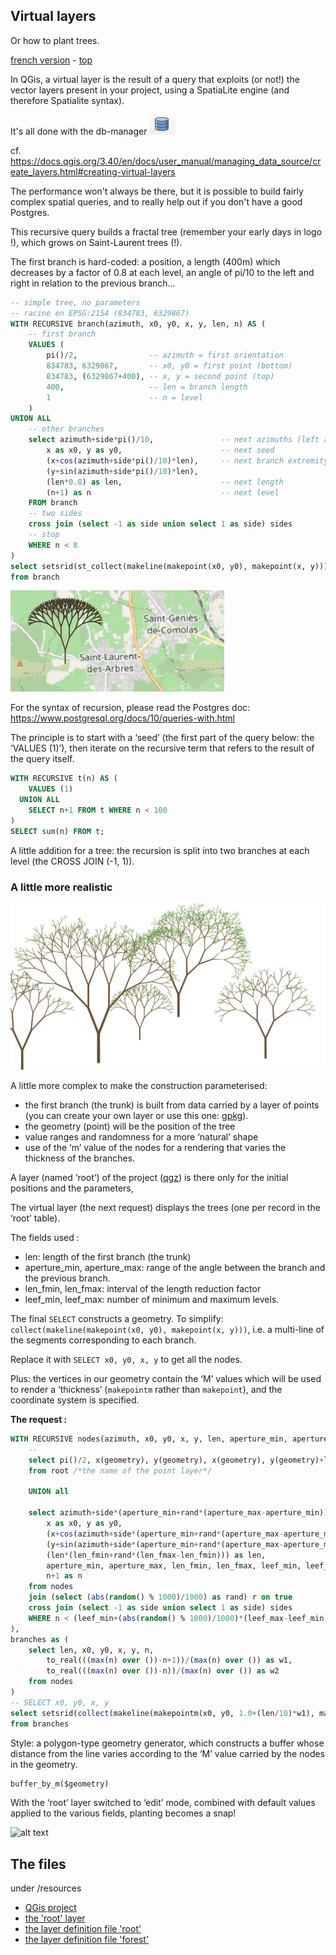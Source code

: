 ## Virtual layers
Or how to plant trees.

[french version](LISEZMOI.md) - [top](../README.md)

In QGis, a virtual layer is the result of a query that exploits (or not!) the vector layers present in your project, using a SpatiaLite engine (and therefore Spatialite syntax).

It's all done with the db-manager ![dbmanager](resources/dbmanager.png)

cf. https://docs.qgis.org/3.40/en/docs/user_manual/managing_data_source/create_layers.html#creating-virtual-layers

The performance won't always be there, but it is possible to build fairly complex spatial queries, and to really help out if you don't have a good Postgres.

This recursive query builds a fractal tree (remember your early days in logo !), which grows on Saint-Laurent trees (!). 

The first branch is hard-coded: a position, a length (400m) which decreases by a factor of 0.8 at each level, an angle of pi/10 to the left and right in relation to the previous branch...

```sql
-- simple tree, no parameters
-- racine en EPSG:2154 (834783, 6329867)
WITH RECURSIVE branch(azimuth, x0, y0, x, y, len, n) AS (
	-- first branch
    VALUES (
		pi()/2,                -- azimuth = first orientation
		834783, 6329867,       -- x0, y0 = first point (bottom)
		834783, (6329867+400), -- x, y = second point (top)
		400,                   -- len = branch length
		1                      -- n = level
	)
UNION ALL
	-- other branches
    select azimuth+side*pi()/10,               -- next azimuths (left and right) angle = pi/10
    	x as x0, y as y0,                      -- next seed
    	(x+cos(azimuth+side*pi()/10)*len),     -- next branch extremity
    	(y+sin(azimuth+side*pi()/10)*len),  
    	(len*0.8) as len,                      -- next length
    	(n+1) as n                             -- next level
    FROM branch
	-- two sides
    cross join (select -1 as side union select 1 as side) sides
	-- stop
    WHERE n < 8
)
select setsrid(st_collect(makeline(makepoint(x0, y0), makepoint(x, y))), 2154) as tree 
from branch
```
![tree](resources/tree-1.png)

For the syntax of recursion, please read the Postgres doc: https://www.postgresql.org/docs/10/queries-with.html

The principle is to start with a ‘seed’ (the first part of the query below: the ‘VALUES (1)’), then iterate on the recursive term that refers to the result of the query itself.

```sql
WITH RECURSIVE t(n) AS (
    VALUES (1)
  UNION ALL
    SELECT n+1 FROM t WHERE n < 100
)
SELECT sum(n) FROM t;
```

A little addition for a tree: the recursion is split into two branches at each level (the CROSS JOIN (-1, 1)).

### A little more realistic

![forest](resources/forest.png)

A little more complex to make the construction parameterised: 

- the first branch (the trunk) is built from data carried by a layer of points (you can create your own layer or use this one: [gpkg](resources/fractal.gpkg)).
- the geometry (point) will be the position of the tree 
- value ranges and randomness for a more ‘natural’ shape
- use of the ‘m’ value of the nodes for a rendering that varies the thickness of the branches.

A layer (named ‘root’) of the project ([qgz](resources/forest.qgz)) is there only for the initial positions and the parameters, 

The virtual layer (the next request) displays the trees (one per record in the ‘root’ table).

The fields used : 
- len: length of the first branch (the trunk)
- aperture_min, aperture_max: range of the angle between the branch and the previous branch.
- len_fmin, len_fmax: interval of the length reduction factor
- leef_min, leef_max: number of minimum and maximum levels.

The final `SELECT` constructs a geometry. To simplify: `collect(makeline(makepoint(x0, y0), makepoint(x, y)))`, i.e. a multi-line of the segments corresponding to each branch.

Replace it with `SELECT x0, y0, x, y` to get all the nodes.

Plus: the vertices in our geometry contain the ‘M’ values which will be used to render a ‘thickness’ (`makepointm` rather than `makepoint`), and the coordinate system is specified. 

**The request :**
```sql
WITH RECURSIVE nodes(azimuth, x0, y0, x, y, len, aperture_min, aperture_max, len_fmin, len_fmax, leef_min, leef_max, n) AS (
	-- 
    select pi()/2, x(geometry), y(geometry), x(geometry), y(geometry)+len, len, aperture_min, aperture_max, len_fmin, len_fmax, leef_min, leef_max, 1 
    from root /*the name of the point layer*/
    
	UNION all
	
  	select azimuth+side*(aperture_min+rand*(aperture_max-aperture_min)), 
	   	x as x0, y as y0, 
  		(x+cos(azimuth+side*(aperture_min+rand*(aperture_max-aperture_min)))*len), 
  		(y+sin(azimuth+side*(aperture_min+rand*(aperture_max-aperture_min)))*len), 
    	(len*(len_fmin+rand*(len_fmax-len_fmin))) as len, 
    	aperture_min, aperture_max, len_fmin, len_fmax, leef_min, leef_max,
    	n+1 as n
  	from nodes
  	join (select (abs(random() % 1000)/1000) as rand) r on true
    cross join (select -1 as side union select 1 as side) sides
    WHERE n < (leef_min+(abs(random() % 1000)/1000)*(leef_max-leef_min))
),
branches as (
	select len, x0, y0, x, y, n, 
		to_real(((max(n) over ())-n+1))/(max(n) over ()) as w1,
		to_real(((max(n) over ())-n))/(max(n) over ()) as w2
	from nodes
)
-- SELECT x0, y0, x, y
select setsrid(collect(makeline(makepointm(x0, y0, 1.0+(len/10)*w1), makepointm(x, y, 1.0+(len/10)*w2))), 2154) tree 
from branches
```

Style: a polygon-type geometry generator, which constructs a buffer whose distance from the line varies according to the ‘M’ value carried by the nodes in the geometry.

```python
buffer_by_m($geometry)
```

With the ‘root’ layer switched to ‘edit’ mode, combined with default values applied to the various fields, planting becomes a snap!

![alt text](resources/forest.gif)

## The files

under /resources

- [QGis project](resources/forest.qgz)
- [the 'root' layer](resources/fractal.gpkg)
- [the layer definition file 'root'](resources/fractal-root.qlr)
- [the layer definition file 'forest'](resources/fractal-forest.qlr)